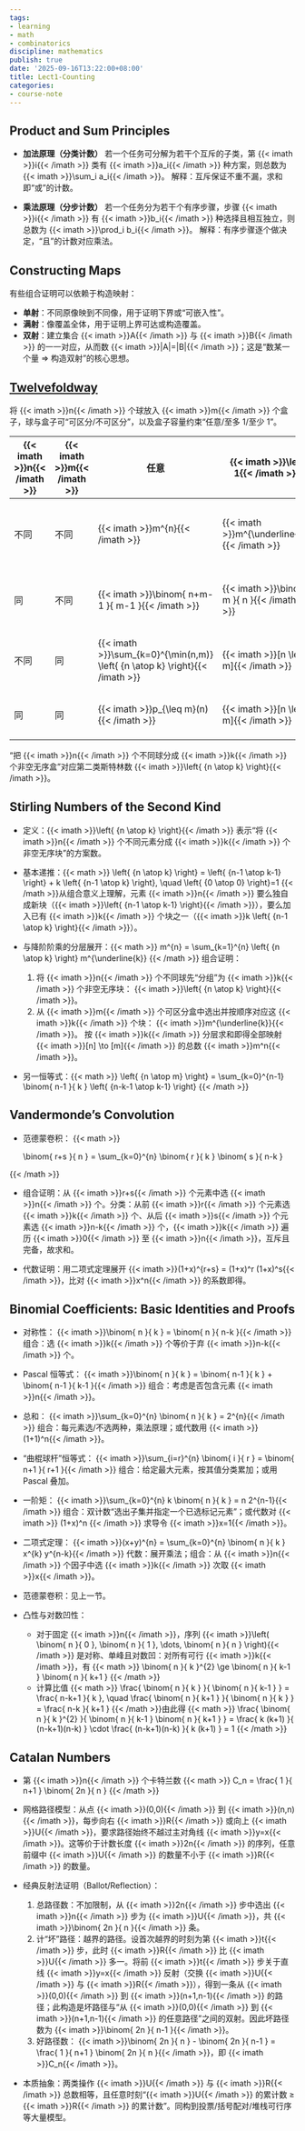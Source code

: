 ```yaml
---
tags:
- learning
- math
- combinatorics
discipline: mathematics
publish: true
date: '2025-09-16T13:22:00+08:00'
title: Lect1-Counting
categories:
- course-note
---
```

## Product and Sum Principles

- **加法原理（分类计数）**
  若一个任务可分解为若干个互斥的子类，第 {{< imath >}}i{{< /imath >}} 类有 {{< imath >}}a_i{{< /imath >}} 种方案，则总数为 {{< imath >}}\sum_i a_i{{< /imath >}}。
  解释：互斥保证不重不漏，求和即“或”的计数。

- **乘法原理（分步计数）**
  若一个任务分为若干个有序步骤，步骤 {{< imath >}}i{{< /imath >}} 有 {{< imath >}}b_i{{< /imath >}} 种选择且相互独立，则总数为 {{< imath >}}\prod_i b_i{{< /imath >}}。
  解释：有序步骤逐个做决定，“且”的计数对应乘法。

## Constructing Maps

有些组合证明可以依赖于构造映射：
- **单射**：不同原像映到不同像，用于证明下界或“可嵌入性”。
- **满射**：像覆盖全体，用于证明上界可达或构造覆盖。
- **双射**：建立集合 {{< imath >}}A{{< /imath >}} 与 {{< imath >}}B{{< /imath >}} 的一一对应，从而数 {{< imath >}}|A|=|B|{{< /imath >}}；这是“数某一个量 ⇒ 构造双射”的核心思想。

## [Twelvefoldway](https://en.wikipedia.org/wiki/Twelvefold_way)

将 {{< imath >}}n{{< /imath >}} 个球放入 {{< imath >}}m{{< /imath >}} 个盒子，球与盒子可“可区分/不可区分”，以及盒子容量约束“任意/至多 1/至少 1”。

| {{< imath >}}n{{< /imath >}} | {{< imath >}}m{{< /imath >}} | 任意                                                    | {{< imath >}}\leq 1{{< /imath >}}            | {{< imath >}}\geq 1{{< /imath >}}                         |
| --- | --- | ----------------------------------------------------- | ------------------- | -------------------------------- |
| 不同  | 不同  | {{< imath >}}m^{n}{{< /imath >}}                                               | {{< imath >}}m^{\underline{n}}{{< /imath >}} | {{< imath >}}m!\left\{ {n \atop m} \right\}{{< /imath >}} |
| 同   | 不同  | {{< imath >}}\binom{ n+m-1 }{ m-1 }{{< /imath >}}                              | {{< imath >}}\binom{ m }{ n }{{< /imath >}}  | {{< imath >}}\binom{ n-1 }{ m-1 }{{< /imath >}}           |
| 不同  | 同   | {{< imath >}}\sum_{k=0}^{\min(n,m)} \left\{ {n \atop k} \right\}{{< /imath >}} | {{< imath >}}[n \leq m]{{< /imath >}}        | {{< imath >}}\left\{ {n \atop m} \right\}{{< /imath >}}   |
| 同   | 同   | {{< imath >}}p_{\leq m}(n){{< /imath >}}                                       | {{< imath >}}[n \leq m]{{< /imath >}}        | {{< imath >}}p(n,m){{< /imath >}}                         |

“把 {{< imath >}}n{{< /imath >}} 个不同球分成 {{< imath >}}k{{< /imath >}} 个非空无序盒”对应第二类斯特林数 {{< imath >}}\left\{ {n \atop k} \right\}{{< /imath >}}。

## Stirling Numbers of the Second Kind

- 定义：{{< imath >}}\left\{ {n \atop k} \right\}{{< /imath >}} 表示“将 {{< imath >}}n{{< /imath >}} 个不同元素分成 {{< imath >}}k{{< /imath >}} 个非空无序块”的方案数。
- 基本递推：{{< math >}}
 \left\{ {n \atop k} \right\} = \left\{ {n-1 \atop k-1} \right\} + k \left\{ {n-1 \atop k} \right\}, \quad \left\{ {0 \atop 0} \right\}=1 
{{< /math >}}从组合意义上理解，元素 {{< imath >}}n{{< /imath >}} 要么独自成新块（{{< imath >}}\left\{ {n-1 \atop k-1} \right\}{{< /imath >}}），要么加入已有 {{< imath >}}k{{< /imath >}} 个块之一（{{< imath >}}k \left\{ {n-1 \atop k} \right\}{{< /imath >}}）。

- 与降阶阶乘的分层展开：{{< math >}}
 m^{n} = \sum_{k=1}^{n} \left\{ {n \atop k} \right\} m^{\underline{k}} 
{{< /math >}}
  组合证明：
  1. 将 {{< imath >}}n{{< /imath >}} 个不同球先“分组”为 {{< imath >}}k{{< /imath >}} 个非空无序块： {{< imath >}}\left\{ {n \atop k} \right\}{{< /imath >}}。
  2. 从 {{< imath >}}m{{< /imath >}} 个可区分盒中选出并按顺序对应这 {{< imath >}}k{{< /imath >}} 个块： {{< imath >}}m^{\underline{k}}{{< /imath >}}。
  按 {{< imath >}}k{{< /imath >}} 分层求和即得全部映射 {{< imath >}}[n] \to [m]{{< /imath >}} 的总数 {{< imath >}}m^n{{< /imath >}}。

- 另一恒等式：{{< math >}}
 \left\{ {n \atop m} \right\} = \sum_{k=0}^{n-1} \binom{ n-1 }{ k } \left\{ {n-k-1 \atop k-1} \right\} 
{{< /math >}}

## Vandermonde’s Convolution

- 范德蒙卷积：
  {{< math >}}

  \binom{ r+s }{ n } = \sum_{k=0}^{n} \binom{ r }{ k } \binom{ s }{ n-k }
  
{{< /math >}}
- 组合证明：从 {{< imath >}}r+s{{< /imath >}} 个元素中选 {{< imath >}}n{{< /imath >}} 个。分类：从前 {{< imath >}}r{{< /imath >}} 个元素选 {{< imath >}}k{{< /imath >}} 个、从后 {{< imath >}}s{{< /imath >}} 个元素选 {{< imath >}}n-k{{< /imath >}} 个，{{< imath >}}k{{< /imath >}} 遍历 {{< imath >}}0{{< /imath >}} 至 {{< imath >}}n{{< /imath >}}，互斥且完备，故求和。

- 代数证明：用二项式定理展开 {{< imath >}}(1+x)^{r+s} = (1+x)^r (1+x)^s{{< /imath >}}，比对 {{< imath >}}x^n{{< /imath >}} 的系数即得。


## Binomial Coefficients: Basic Identities and Proofs

- 对称性： {{< imath >}}\binom{ n }{ k } = \binom{ n }{ n-k }{{< /imath >}}
  组合：选 {{< imath >}}k{{< /imath >}} 个等价于弃 {{< imath >}}n-k{{< /imath >}} 个。

- Pascal 恒等式： {{< imath >}}\binom{ n }{ k } = \binom{ n-1 }{ k } + \binom{ n-1 }{ k-1 }{{< /imath >}}
  组合：考虑是否包含元素 {{< imath >}}n{{< /imath >}}。

- 总和： {{< imath >}}\sum_{k=0}^{n} \binom{ n }{ k } = 2^{n}{{< /imath >}}
  组合：每元素选/不选两种，乘法原理；或代数用 {{< imath >}}(1+1)^n{{< /imath >}}。

- “曲棍球杆”恒等式： {{< imath >}}\sum_{i=r}^{n} \binom{ i }{ r } = \binom{ n+1 }{ r+1 }{{< /imath >}}
  组合：给定最大元素，按其值分类累加；或用 Pascal 叠加。

- 一阶矩： {{< imath >}}\sum_{k=0}^{n} k \binom{ n }{ k } = n 2^{n-1}{{< /imath >}}
  组合：双计数“选出子集并指定一个已选标记元素”；或代数对 {{< imath >}} (1+x)^n {{< /imath >}} 求导令 {{< imath >}}x=1{{< /imath >}}。

- 二项式定理： {{< imath >}}(x+y)^{n} = \sum_{k=0}^{n} \binom{ n }{ k } x^{k} y^{n-k}{{< /imath >}}
  代数：展开乘法；组合：从 {{< imath >}}n{{< /imath >}} 个因子中选 {{< imath >}}k{{< /imath >}} 次取 {{< imath >}}x{{< /imath >}}。

- 范德蒙卷积：见上一节。

- 凸性与对数凹性：
	- 对于固定 {{< imath >}}n{{< /imath >}}，序列 {{< imath >}}\left( \binom{ n }{ 0 }, \binom{ n }{ 1 }, \dots, \binom{ n }{ n } \right){{< /imath >}} 是对称、单峰且对数凹：对所有可行 {{< imath >}}k{{< /imath >}}，有 {{< math >}}
 \binom{ n }{ k }^{2} \ge \binom{ n }{ k-1 } \binom{ n }{ k+1 } 
{{< /math >}}
	- 计算比值 {{< math >}}
 \frac{ \binom{ n }{ k } }{ \binom{ n }{ k-1 } } = \frac{ n-k+1 }{ k }, \quad \frac{ \binom{ n }{ k+1 } }{ \binom{ n }{ k } } = \frac{ n-k }{ k+1 } 
{{< /math >}}由此得 {{< math >}}
 \frac{ \binom{ n }{ k }^{2} }{ \binom{ n }{ k-1 } \binom{ n }{ k+1 } } = \frac{ k (k+1) }{ (n-k+1)(n-k) } \cdot \frac{ (n-k+1)(n-k) }{ k (k+1) } = 1 
{{< /math >}}

## Catalan Numbers

- 第 {{< imath >}}n{{< /imath >}} 个卡特兰数 {{< math >}}
 C_n = \frac{ 1 }{ n+1 } \binom{ 2n }{ n } 
{{< /math >}}
- 网格路径模型：从点 {{< imath >}}(0,0){{< /imath >}} 到 {{< imath >}}(n,n){{< /imath >}}，每步向右 {{< imath >}}R{{< /imath >}} 或向上 {{< imath >}}U{{< /imath >}}，要求路径始终不越过主对角线 {{< imath >}}y=x{{< /imath >}}。这等价于计数长度 {{< imath >}}2n{{< /imath >}} 的序列，任意前缀中 {{< imath >}}U{{< /imath >}} 的数量不小于 {{< imath >}}R{{< /imath >}} 的数量。

- 经典反射法证明（Ballot/Reflection）：
  1. 总路径数：不加限制，从 {{< imath >}}2n{{< /imath >}} 步中选出 {{< imath >}}n{{< /imath >}} 步为 {{< imath >}}U{{< /imath >}}，共 {{< imath >}}\binom{ 2n }{ n }{{< /imath >}} 条。
  2. 计“坏”路径：越界的路径。设首次越界的时刻为第 {{< imath >}}t{{< /imath >}} 步，此时 {{< imath >}}R{{< /imath >}} 比 {{< imath >}}U{{< /imath >}} 多一。将前 {{< imath >}}t{{< /imath >}} 步关于直线 {{< imath >}}y=x{{< /imath >}} 反射（交换 {{< imath >}}U{{< /imath >}} 与 {{< imath >}}R{{< /imath >}}），得到一条从 {{< imath >}}(0,0){{< /imath >}} 到 {{< imath >}}(n+1,n-1){{< /imath >}} 的路径；此构造是坏路径与“从 {{< imath >}}(0,0){{< /imath >}} 到 {{< imath >}}(n+1,n-1){{< /imath >}} 的任意路径”之间的双射。因此坏路径数为 {{< imath >}}\binom{ 2n }{ n-1 }{{< /imath >}}。
  3. 好路径数： {{< imath >}}\binom{ 2n }{ n } - \binom{ 2n }{ n-1 } = \frac{ 1 }{ n+1 } \binom{ 2n }{ n }{{< /imath >}}，即 {{< imath >}}C_n{{< /imath >}}。

- 本质抽象：两类操作 {{< imath >}}U{{< /imath >}} 与 {{< imath >}}R{{< /imath >}} 总数相等，且任意时刻“{{< imath >}}U{{< /imath >}} 的累计数 ≥ {{< imath >}}R{{< /imath >}} 的累计数”。同构到投票/括号配对/堆栈可行序等大量模型。



